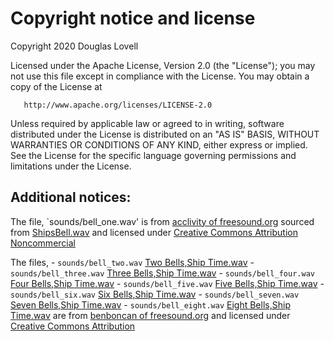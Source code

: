 # Copyright notice and license

   Copyright 2020 Douglas Lovell

   Licensed under the Apache License, Version 2.0 (the "License");
   you may not use this file except in compliance with the License.
   You may obtain a copy of the License at

       http://www.apache.org/licenses/LICENSE-2.0

   Unless required by applicable law or agreed to in writing, software
   distributed under the License is distributed on an "AS IS" BASIS,
   WITHOUT WARRANTIES OR CONDITIONS OF ANY KIND, either express or implied.
   See the License for the specific language governing permissions and
   limitations under the License.

## Additional notices:

   The file, `sounds/bell_one.wav' is from
   [acclivity of freesound.org](https://freesound.org/people/acclivity/)
   sourced from
   [ShipsBell.wav](https://freesound.org/people/acclivity/sounds/32304/)
   and licensed under
   [Creative Commons Attribution Noncommercial](https://creativecommons.org/licenses/by-nc/3.0/legalcode)

   The files,
     - `sounds/bell_two.wav` [Two Bells,Ship Time.wav](https://freesound.org/people/Benboncan/sounds/77699/)
     - `sounds/bell_three.wav` [Three Bells,Ship Time.wav](https://freesound.org/people/Benboncan/sounds/77698/)
     - `sounds/bell_four.wav` [Four Bells,Ship Time.wav](https://freesound.org/people/Benboncan/sounds/77694/)
     - `sounds/bell_five.wav` [Five Bells,Ship Time.wav](https://freesound.org/people/Benboncan/sounds/77693/)
     - `sounds/bell_six.wav` [Six Bells,Ship Time.wav](https://freesound.org/people/Benboncan/sounds/77697/)
     - `sounds/bell_seven.wav` [Seven Bells,Ship Time.wav](https://freesound.org/people/Benboncan/sounds/77696/)
     - `sounds/bell_eight.wav` [Eight Bells,Ship Time.wav](https://freesound.org/people/Benboncan/sounds/77692/)
   are from [benboncan of freesound.org](https://freesound.org/people/Benboncan/)
   and licensed under
   [Creative Commons Attribution](https://creativecommons.org/licenses/by/3.0/legalcode)

